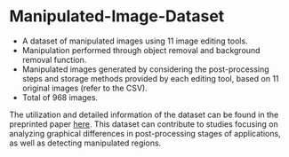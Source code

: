 # Manipulated-Image-Dataset

- A dataset of manipulated images using 11 image editing tools.
- Manipulation performed through object removal and background removal function.
- Manipulated images generated by considering the post-processing steps and storage methods provided by each editing tool, based on 11 original images (refer to the CSV).
- Total of 968 images.

The utilization and detailed information of the dataset can be found in the preprinted paper [here](https://doi.org/10.48550/arXiv.2308.04723). This dataset can contribute to studies focusing on analyzing graphical differences in post-processing stages of applications, as well as detecting manipulated regions.
